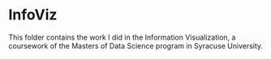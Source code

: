 # InfoViz
This folder contains the work I did in the Information Visualization, a coursework of the Masters of Data Science program in Syracuse University.
